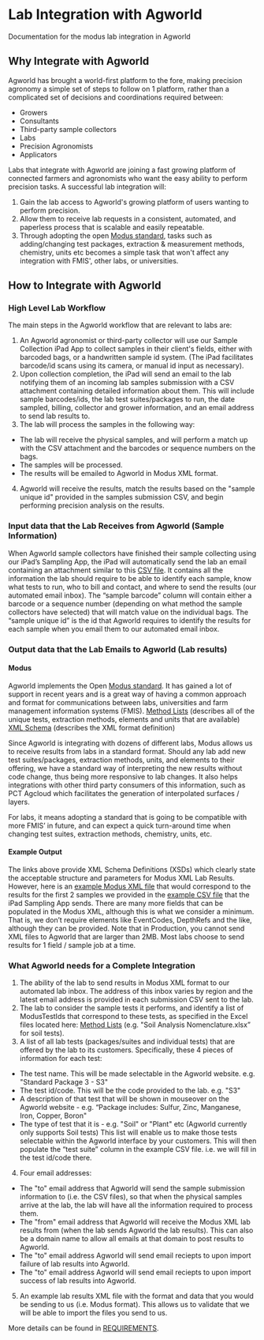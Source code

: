 <!--
   Copyright Almanac (Semios, AgWorld)
   Licensed under the Apache License, Version 2.0 (the "License");
   you may not use this file except in compliance with the License.
   You may obtain a copy of the License at

       http://www.apache.org/licenses/LICENSE-2.0

   Unless required by applicable law or agreed to in writing, software
   distributed under the License is distributed on an "AS IS" BASIS,
   WITHOUT WARRANTIES OR CONDITIONS OF ANY KIND, either express or implied.
   See the License for the specific language governing permissions and
   limitations under the License.
-->
# Lab Integration with Agworld
Documentation for the modus lab integration in Agworld

## Why Integrate with Agworld
Agworld has brought a world-first platform to the fore, making precision agronomy a simple set of steps to follow on 1 platform, rather than a complicated set of decisions and coordinations required between:
- Growers
- Consultants
- Third-party sample collectors
- Labs
- Precision Agronomists
- Applicators

Labs that integrate with Agworld are joining a fast growing platform of connected farmers and agronomists who want the easy ability to perform precision tasks. A successful lab integration will:
1. Gain the lab access to Agworld's growing platform of users wanting to perform precision.
2. Allow them to receive lab requests in a consistent, automated, and paperless process that is scalable and easily repeatable.
3. Through adopting the open [Modus standard](https://github.com/AgGateway/Modus), tasks such as adding/changing test packages, extraction & measurement methods, chemistry, units etc becomes a simple task that won't affect any integration with FMIS', other labs, or universities.

## How to Integrate with Agworld
### High Level Lab Workflow
The main steps in the Agworld workflow that are relevant to labs are:

1. An Agworld agronomist or third-party collector will use our Sample Collection iPad App to collect samples in their client's fields, either with barcoded bags, or a handwritten sample id system. (The iPad facilitates barcode/id scans using its camera, or manual id input as necessary).
2. Upon collection completion, the iPad will send an email to the lab notifying them of an incoming lab samples submission with a CSV attachment containing detailed information about them. This will include sample barcodes/ids, the lab test suites/packages to run, the date sampled, billing, collector and grower information, and an email address to send lab results to.
3. The lab will process the samples in the following way:
- The lab will receive the physical samples, and will perform a match up with the CSV attachment and the barcodes or sequence numbers on the bags.
- The samples will be processed.
- The results will be emailed to Agworld in Modus XML format.
4. Agworld will receive the results, match the results based on the "sample unique id" provided in the samples submission CSV, and begin performing precision analysis on the results.

### Input data that the Lab Receives from Agworld (Sample Information)
When Agworld sample collectors have finished their sample collecting using our iPad’s Sampling App, the iPad will automatically send the lab an email containing an attachment similar to this [CSV file](/example_submission.csv). It contains all the information the lab should require to be able to identify each sample, know what tests to run, who to bill and contact, and where to send the results (our automated email inbox).
The “sample barcode” column will contain either a barcode or a sequence number (depending on what method the sample collectors have selected) that will match value on the individual bags. 
The “sample unique id” is the id that Agworld requires to identify the results for each sample when you email them to our automated email inbox.

### Output data that the Lab Emails to Agworld (Lab results)
#### Modus
Agworld implements the Open [Modus standard](https://github.com/AgGateway/Modus). It has gained a lot of support in recent years and is a great way of having a common approach and format for communications between labs, universities and farm management information systems (FMIS).
[Method Lists](https://github.com/AgGateway/Modus/tree/main/Method%20Lists/Modus%201)   (describes all of the unique tests, extraction methods, elements and units that are available)
[XML Schema](https://github.com/AgGateway/Modus/blob/main/Schema/Modus%201/modus_result.xsd)   (describes the XML format definition)

Since Agworld is integrating with dozens of different labs, Modus allows us to receive results from labs in a standard format. Should any lab add new test suites/packages, extraction methods, units, and elements to their offering, we have a standard way of interpreting the new results without code change, thus being more responsive to lab changes. It also helps integrations with other third party consumers of this information, such as PCT Agcloud which facilitates the generation of interpolated surfaces / layers.

For labs, it means adopting a standard that is going to be compatible with more FMIS’ in future, and can expect a quick turn-around time when changing test suites, extraction methods, chemistry, units, etc.

#### Example Output
The links above provide XML Schema Definitions (XSDs) which clearly state the acceptable structure and parameters for Modus XML Lab Results. However, here is an [example Modus XML file](/example_modus_result.xml) that would correspond to the results for the first 2 samples we provided in the [example CSV file](/example_submission.csv) that the iPad Sampling App sends. There are many more fields that can be populated in the Modus XML, although this is what we consider a minimum. That is, we don’t require elements like EventCodes, DepthRefs and the like, although they can be provided. Note that in Production, you cannot send XML files to Agworld that are larger than 2MB. Most labs choose to send results for 1 field / sample job at a time.

### What Agworld needs for a Complete Integration
1. The ability of the lab to send results in Modus XML format to our automated lab inbox. The address of this inbox varies by region and the latest email address is provided in each submission CSV sent to the lab.
2. The lab to consider the sample tests it performs, and identify a list of ModusTestIds that correspond to these tests, as specified in the Excel files located here: [Method Lists](https://github.com/AgGateway/Modus/tree/main/Method%20Lists/Modus%201) (e.g. "Soil Analysis Nomenclature.xlsx” for soil tests).
3. A list of all lab tests (packages/suites and individual tests) that are offered by the lab to its customers. Specifically, these 4 pieces of information for each test:
- The test name. This will be made selectable in the Agworld website. e.g. "Standard Package 3 - S3"
- The test id/code. This will be the code provided to the lab. e.g. "S3"
- A description of that test that will be shown in mouseover on the Agworld website - e.g. “Package includes: Sulfur, Zinc, Manganese, Iron, Copper, Boron"
- The type of test that it is - e.g. "Soil" or "Plant" etc (Agworld currently only supports Soil tests)
This list will enable us to make those tests selectable within the Agworld interface by your customers. This will then populate the “test suite” column in the example CSV file. i.e. we will fill in the test id/code there.
4. Four email addresses:
- The "to" email address that Agworld will send the sample submission information to (i.e. the CSV files), so that when the physical samples arrive at the lab, the lab will have all the information required to process them.
- The "from" email address that Agworld will receive the Modus XML lab results from (when the lab sends Agworld the lab results). This can also be a domain name to allow all emails at that domain to post results to Agworld.
- The "to" email address Agworld will send email reciepts to upon import failure of lab results into Agworld.
- The "to" email address Agworld will send email reciepts to upon import success of lab results into Agworld.
5. An example lab results XML file with the format and data that you would be sending to us (i.e. Modus format). This allows us to validate that we will be able to import the files you send to us.

More details can be found in [REQUIREMENTS](https://github.com/semiosBIO/modus-integration/blob/main/REQUIREMENTS.md).
